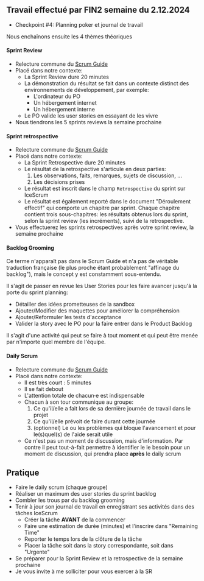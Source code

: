 ## Travail effectué par FIN2 semaine du 2.12.2024

- Checkpoint #4: Planning poker et journal de travail

Nous enchaînons ensuite les 4 thèmes théoriques

#### Sprint Review

- Relecture commune du [Scrum Guide](../Supports/2020-Scrum-Guide-French.pdf)
- Placé dans notre contexte:
  - La Sprint Review dure 20 minutes
  - La démonstration du résultat se fait dans un contexte distinct des environnements de développement, par exemple:
    - L'ordinateur du PO
    - Un hébergement internet
    - Un hébergement interne
  - Le PO valide les user stories en essayant de les vivre
- Nous tiendrons les 5 sprints reviews la semaine prochaine

#### Sprint retrospective

- Relecture commune du [Scrum Guide](../Supports/2020-Scrum-Guide-French.pdf)
- Placé dans notre contexte:
  - La Sprint Retrospective dure 20 minutes
  - Le résultat de la retrospective s'articule en deux parties:
    1. Les observations, faits, remarques, sujets de discussion, ...
    2. Les décisions prises
  - Le résultat est inscrit dans le champ `Retrospective` du sprint sur IceScrum
  - Le résultat est également reporté dans le document "Déroulement effectif" qui comporte un chapitre par sprint. Chaque chapitre contient trois sous-chapitres: les résultats obtenus lors du sprint, selon la sprint review (les incréments), suivi de la retrospective.
- Vous effectuerez les sprints retrospectives après votre sprint review, la semaine prochaine

#### Backlog Grooming 

Ce terme n'apparaît pas dans le Scrum Guide et n'a pas de véritable traduction française (le plus proche étant probablement "affinage du backlog"), mais le concept y est constamment sous-entendu.

Il s'agit de passer en revue les User Stories pour les faire avancer jusqu'à la porte du sprint planning:
- Détailler des idées prometteuses de la sandbox
- Ajouter/Modifier des maquettes pour améliorer la compréhension
- Ajouter/Reformuler les tests d'acceptance
- Valider la story avec le PO pour la faire entrer dans le Product Backlog

Il s'agit d'une activité qui peut se faire à tout moment et qui peut être menée par n'importe quel membre de l'équipe.

#### Daily Scrum

- Relecture commune du [Scrum Guide](../Supports/2020-Scrum-Guide-French.pdf)
- Placé dans notre contexte:
  - Il est très court : 5 minutes
  - Il se fait debout
  - L'attention totale de chacun·e est indispensable 
  - Chacun à son tour communique au groupe:
    1. Ce qu'il/elle a fait lors de sa dernière journée de travail dans le projet
    2. Ce qu'il/elle prévoit de faire durant cette journée
    3. (optionnel) Le ou les problèmes qui bloque l'avancement et pour le(s)quel(s) de l'aide serait utile
  - Ce n'est pas un moment de discussion, mais d'information. Par contre il peut tout-à-fait permettre à identifier le le besoin pour un moment de discussion, qui prendra place **après** le daily scrum

## Pratique

- Faire le daily scrum (chaque groupe)
- Réaliser un maximum des user stories du sprint backlog
- Combler les trous par du backlog grooming
- Tenir à jour son journal de travail en enregistrant ses activités dans des tâches IceScrum
  - Créer la tâche **AVANT** de la commencer
  - Faire une estimation de durée (minutes) et l'inscrire dans "Remaining Time"
  - Reporter le temps lors de la clôture de la tâche
  - Placer la tâche soit dans la story correspondante, soit dans "Urgente"
- Se préparer pour la Sprint Review et la retrospective de la semaine prochaine
- Je vous invite à me solliciter pour vous exercer à la SR